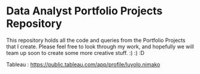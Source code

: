 # Data Analyst Portfolio Projects Repository
This repository holds all the code and queries from the Portfolio Projects that I create.
Please feel free to look through my work, and hopefully we will team up soon to create some more creative stuff. :) :) :D

Tableau : https://public.tableau.com/app/profile/luyolo.nimako
